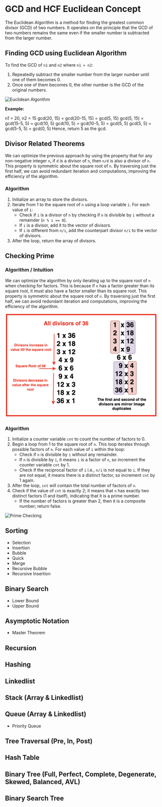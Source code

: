 # GCD and HCF Euclidean Concept

The Euclidean Algorithm is a method for finding the greatest common divisor (GCD) of two numbers. It operates on the principle that the GCD of two numbers remains the same even if the smaller number is subtracted from the larger number.

## Finding GCD using Euclidean Algorithm

To find the GCD of `n1` and `n2` where `n1 > n2`:
1. Repeatedly subtract the smaller number from the larger number until one of them becomes 0.
2. Once one of them becomes 0, the other number is the GCD of the original numbers.

![Euclidean Algorithm](https://github.com/zjaweds/CPRevision/blob/main/Images/GCD.png?raw=true)

**Example:**

n1 = 20, n2 = 15 gcd(20, 15) = gcd(20-15, 15) = gcd(5, 15) gcd(5, 15) = gcd(15-5, 5) = gcd(10, 5) gcd(10, 5) = gcd(10-5, 5) = gcd(5, 5) gcd(5, 5) = gcd(5-5, 5) = gcd(0, 5) Hence, return 5 as the gcd.


## Divisor Related Theorems

We can optimize the previous approach by using the property that for any non-negative integer `n`, if `d` is a divisor of `n`, then `n/d` is also a divisor of `n`. This property is symmetric about the square root of `n`. By traversing just the first half, we can avoid redundant iteration and computations, improving the efficiency of the algorithm.

### Algorithm
1. Initialize an array to store the divisors.
2. Iterate from 1 to the square root of `n` using a loop variable `i`. For each value of `i`:
    - Check if `i` is a divisor of `n` by checking if `n` is divisible by `i` without a remainder (`n % i == 0`).
    - If `i` is a divisor, add it to the vector of divisors.
    - If `i` is different from `n/i`, add the counterpart divisor `n/i` to the vector of divisors.
3. After the loop, return the array of divisors.

## Checking Prime

### Algorithm / Intuition

We can optimize the algorithm by only iterating up to the square root of `n` when checking for factors. This is because if `n` has a factor greater than its square root, it must also have a factor smaller than its square root. This property is symmetric about the square root of `n`. By traversing just the first half, we can avoid redundant iteration and computations, improving the efficiency of the algorithm.

![Divisor Theorem](https://github.com/zjaweds/CPRevision/blob/main/Images/Prime.png?raw=true)

### Algorithm

1. Initialize a counter variable `cnt` to count the number of factors to 0.
2. Begin a loop from 1 to the square root of `n`. This loop iterates through possible factors of `n`. For each value of `i` within the loop:
    - Check if `n` is divisible by `i` without any remainder.
    - If `n` is divisible by `i`, it means `i` is a factor of `n`, so increment the counter variable `cnt` by 1.
    - Check if the reciprocal factor of `i` i.e., `n/i` is not equal to `i`. If they are not equal, it means there is a distinct factor, so increment `cnt` by 1 again.
3. After the loop, `cnt` will contain the total number of factors of `n`.
4. Check if the value of `cnt` is exactly 2; it means that `n` has exactly two distinct factors (1 and itself), indicating that it is a prime number.
    - If the number of factors is greater than 2, then it is a composite number; return false.

![Prime Checking](https://via.placeholder.com/400x200)

## Sorting
- Selection
- Insertion
- Bubble
- Quick
- Merge
- Recursive Bubble
- Recursive Insertion

## Binary Search
- Lower Bound
- Upper Bound

## Asymptotic Notation
- Master Theorem

## Recursion

## Hashing

## Linkedlist

## Stack (Array & Linkedlist)

## Queue (Array & Linkedlist)
- Priority Queue

## Tree Traversal (Pre, In, Post)

## Hash Table

## Binary Tree (Full, Perfect, Complete, Degenerate, Skewed, Balanced, AVL)

## Binary Search Tree
